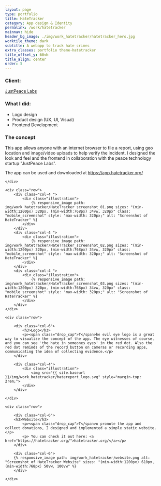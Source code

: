 ```yaml
---
layout: page
type: portfolio
title: HateTracker
category: App design & Identity
permalink: /work/hatetracker
mainnav: hide
header_bg_image: ./img/work_hatetracker/hatetracker_hero.jpg
worktile_theme: dark
subtitle: A webapp to track hate crimes 
extra_classes: portfolio theme-hatetracker
title_offset_y: 60vh
title_align: center
order: 5
---
```


<div class="wrapper">
	<div class="row">
		<div class="col-4 ">
			<div class="infobox">
				<h3>Client:</h3>
				<p><a href="https://justpeacelabs.org">JustPeace Labs</a></p>
				<h3>What I did:</h3>
				<ul>
					<li>Logo design</li>
					<li>Product design (UX, UI, Visual)</li>
					<li>Frontend Development</li>
				</ul>
			</div>
		</div>	
		<div class="col-6 offset-1">								
			<h3>The concept</h3>
			<p><span class="drop_cap">T</span>his app allows anyone with an internet browser to file a report, using geo location and image/video uploads to help verify the incident. I designed the look and feel and the frontend in collaboration with the peace technology startup "JustPeace Labs".</p> 	
			<p>The app can be used and downloaded at <a href="https://app.hatetracker.org/">https://app.hatetracker.org/</a></p>
		</div>
			
	</div>

	<div class="row">
		<div class="col-4 ">
			<div class="illustration">				
				{% responsive_image path: img/work_hatetracker/HateTracker_screenshot_01.png sizes: "(min-width:1200px) 320px, (min-width:768px) 34vw, 320px" class: "mobile_screenshot" style: "max-width: 320px;" alt: "Screenshot of HateTracker" %}
			</div>
		</div>	
		<div class="col-4 ">
			<div class="illustration">
				{% responsive_image path: img/work_hatetracker/HateTracker_screenshot_02.png sizes: "(min-width:1200px) 320px, (min-width:768px) 34vw, 320px" class: "mobile_screenshot" style: "max-width: 320px;" alt: "Screenshot of HateTracker" %}
			</div>
		</div>	
		<div class="col-4 ">
			<div class="illustration">
				{% responsive_image path: img/work_hatetracker/HateTracker_screenshot_03.png sizes: "(min-width:1200px) 320px, (min-width:768px) 34vw, 320px" class: "mobile_screenshot" style: "max-width: 320px;" alt: "Screenshot of HateTracker" %}
			</div>
		</div>	
	</div>

	<div class="row">

		<div class="col-6">
			<h3>Logo</h3>
			<p><span class="drop_cap">T</span>he evil eye logo is a great way to visualize the concept of the app. The eye witnesses of course, and you can see 'the hate in someones eyes' in the red dot. Also the red dot reminds of the record button on cameras or recording apps, communicating the idea of collecting evidence.</p>	
		</div>

		<div class="col-4">
			<div class="illustration">
				<img src="{{ site.baseurl }}/img/work_hatetracker/hatereport_logo.svg" style="margin-top: 2rem;">					
			</div>
		</div>				
			
	</div>

	<div class="row">

		<div class="col-6">
		<h3>Website</h3>
			<p><span class="drop_cap">T</span>o promote the app and collect donations, I designed and implemented a simple static website.</p>
			<p> You can check it out here: <a href="https://hatetracker.org/">hatetracker.org/</a></p>
		</div>

		<div class="col-6">
		{% responsive_image path: img/work_hatetracker/website.png alt: "Screenshot of HateTracker Website" sizes: "(min-width:1200px) 610px, (min-width:768px) 50vw, 100vw" %}
		</div>

	</div>

	

</div>
